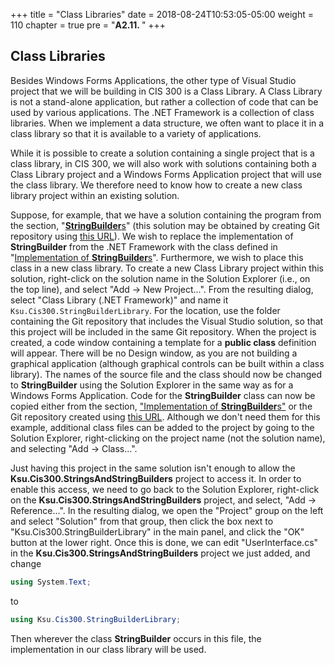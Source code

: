 +++
title = "Class Libraries"
date = 2018-08-24T10:53:05-05:00
weight = 110
chapter = true
pre = "<b>A2.11. </b>"
+++

## Class Libraries

Besides Windows Forms Applications, the other type of Visual Studio project that we will be building in CIS 300 is a Class Library. A Class Library is not a stand-alone application, but rather a collection of code that can be used by various applications. The .NET Framework is a collection of class libraries. When we implement a data structure, we often want to place it in a class library so that it is available to a variety of applications.

While it is possible to create a solution containing a single project that is a class library, in CIS 300, we will also work with solutions containing both a Class Library project and a Windows Forms Application project that will use the class library. We therefore need to know how to create a new class library project within an existing solution.

Suppose, for example, that we have a solution containing the program
from the section, "[**StringBuilder**s](/strings/stringbuilders)"
(this solution may be obtained by creating Git repository using [this
URL](https://classroom.github.com/a/lQSbxCEo)). We wish to replace the
implementation of **StringBuilder** from the .NET Framework with the
class defined in "[Implementation of
**StringBuilder**s](/strings/stringbuilder-impl)". Furthermore, we
wish to place this class in a new class library. To create a new Class
Library project within this solution, right-click on the solution name
in the Solution Explorer (i.e., on the top line), and select "Add -\>
New Project...". From the resulting dialog, select "Class Library
(.NET Framework)" and name it `Ksu.Cis300.StringBuilderLibrary`. For
the location, use the folder containing the Git repository that
includes the Visual Studio solution, so that this project will be
included in the same Git repository. When the project is created, a
code window containing a template for a **public class** definition
will appear. There will be no Design window, as you are not building a
graphical application (although graphical controls can be built within
a class library). The names of the source file and the class should
now be changed to **StringBuilder** using the Solution Explorer in the
same way as for a Windows Forms Application. Code for the
**StringBuilder** class can now be copied either from the section,
["Implementation of **StringBuilder**s"](/strings/stringbuilder-impl)
or the Git repository created using [this
URL](https://classroom.github.com/a/C2R3XPjX). Although we don't need
them for this example, additional class files can be added to the
project by going to the Solution Explorer, right-clicking on the
project name (not the solution name), and selecting "Add -> Class...".

Just having this project in the same solution isn't enough to allow
the **Ksu.Cis300.StringsAndStringBuilders** project to access it. In
order to enable this access, we need to go back to the Solution
Explorer, right-click on the **Ksu.Cis300.StringsAndStringBuilders**
project, and select, "Add -> Reference...". In the resulting dialog, we open the "Project" group on the left and select "Solution" from that group, then click the box next to "Ksu.Cis300.StringBuilderLibrary" in the main panel, and click the "OK" button at the lower right. Once this is done, we can edit "UserInterface.cs" in the **Ksu.Cis300.StringsAndStringBuilders** project we just added, and change

```C#
using System.Text;
```

to

```C#
using Ksu.Cis300.StringBuilderLibrary;
```

Then wherever the class **StringBuilder** occurs in this file, the implementation in our class library will be used.
